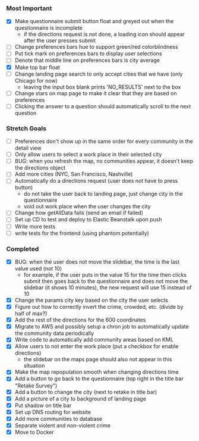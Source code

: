 ### Most Important
- [x] Make questionnaire submit button float and greyed out when the questionnaire is incomplete
  - if the directions request is not done, a loading icon should appear after the user presses submit
- [ ] Change preferences bars hue to support green/red colorblindness
- [ ] Put tick mark on preferences bars to display user selections
- [ ] Denote that middle line on preferences bars is city average
- [x] Make top bar float
- [ ] Change landing page search to only accept cities that we have (only Chicago for now)
  - leaving the input box blank prints 'NO_RESULTS' next to the box
- [ ] Change stars on map page to make it clear that they are based on preferences
- [ ] Clicking the answer to a question should automatically scroll to the next question

### Stretch Goals
- [ ] Preferences don't show up in the same order for every community in the detail view
- [ ] Only allow users to select a work place in their selected city
- [ ] BUG: when you refresh the map, no communities appear, it doesn't keep the directions object
- [ ] Add more cities (NYC, San Francisco, Nashville)
- [ ] Automatically do a directions request (user does not have to press button)
  - do not take the user back to landing page, just change city in the questionnaire
  - void out work place when the user changes the city
- [ ] Change how getAllData fails (send an email if failed)
- [ ] Set up CD to test and deploy to Elastic Beanstalk upon push
- [ ] Write more tests
- [ ] write tests for the frontend (using phantom potentially)

### Completed
- [x] BUG: when the user does not move the slidebar, the time is the last value used (not 10)
  - for example, if the user puts in the value 15 for the time then clicks submit then goes back to the questionnaire
  and does not move the slidebar (it shows 10 minutes), the new request will use 15 instead of 10
- [x] Change the params city key based on the city the user selects
- [x] Figure out how to correctly invert the crime, crowded, etc. (divide by half of max?)
- [x] Add the rest of the directions for the 600 coordinates
- [x] Migrate to AWS and possibly setup a chron job to automatically update the community data periodically
- [x] Write code to automatically add community areas based on KML
- [x] Allow users to not enter the work place (put a checkbox for enable directions)
  - the slidebar on the maps page should also not appear in this situation
- [x] Make the map repopulation smooth when changing directions time
- [x] Add a button to go back to the questionnaire (top right in the title bar "Retake Survey")
- [x] Add a button to change the city (next to retake in title bar)
- [x] Add a picture of a city to background of landing page
- [x] Put shadow on title bar
- [x] Set up DNS routing for website
- [x] Add more communities to database
- [x] Separate violent and non-violent crime
- [x] Move to Docker

